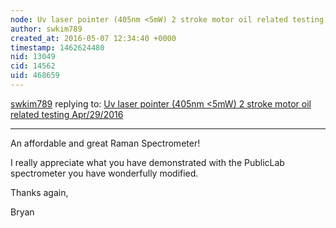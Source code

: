 ```yaml
---
node: Uv laser pointer (405nm <5mW) 2 stroke motor oil related testing Apr/29/2016
author: swkim789
created_at: 2016-05-07 12:34:40 +0000
timestamp: 1462624480
nid: 13049
cid: 14562
uid: 468659
---
```




[swkim789](../profile/swkim789) replying to: [Uv laser pointer (405nm <5mW) 2 stroke motor oil related testing Apr/29/2016](../notes/dhaffnersr/04-29-2016/uv-laser-pointer-405nm-5mw-2-stroke-motor-oil-related-testing-apr-29-2016)

----
An affordable and great Raman Spectrometer!

I really appreciate what you have demonstrated with the PublicLab spectrometer you have wonderfully modified.

Thanks again,

Bryan